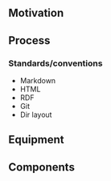 ## Motivation

## Process

### Standards/conventions

- Markdown
- HTML
- RDF
- Git
- Dir layout

## Equipment

## Components
